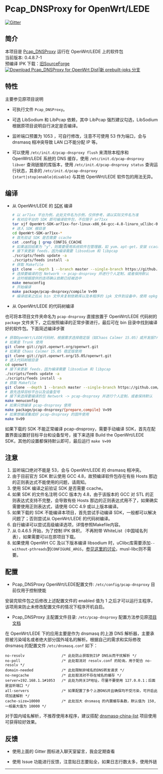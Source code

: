 Pcap_DNSProxy for OpenWrt/LEDE
===

[![Gitter](https://badges.gitter.im/Join%20Chat.svg)](https://gitter.im/wongsyrone/openwrt-Pcap_DNSProxy?utm_source=badge&utm_medium=badge&utm_campaign=pr-badge)

简介
---

 本项目是 [Pcap_DNSProxy][1] 运行在 OpenWrt/LEDE 上的软件包  
 当前版本: 0.4.8.7-1  
 预编译 IPK 下载：[旧SourceForge][D1][![Download Pcap_DNSProxy for OpenWrt Dist](https://img.shields.io/sourceforge/dt/pcap-dnsproxy-for-openwrt-dist.svg)](https://sourceforge.net/projects/pcap-dnsproxy-for-openwrt-dist/files/latest/download)|[新 prebuilt-ipks 分支][D2]  

特性
---

 主要参见原项目说明  

 - 可执行文件 `Pcap_DNSProxy`。  

 - 可选 LibSodium 和 LibPcap 依赖，其中 LibPcap 强烈建议勾选，LibSodium 根据原项目说明自行决定是否编译。  

 - 监听端口预置为 1053 ，可自行修改，注意不可使用 53 作为端口，会与 dnsmasq 相冲突导致 LAN 口不能分配 IP 等。  

 - 可以使用 `/etc/init.d/pcap-dnsproxy flush` 来清除本程序和 OpenWrt/LEDE 系统的 DNS 缓存，使用 `/etc/init.d/pcap-dnsproxy libver` 查询链接的库版本，使用 `/etc/init.d/pcap-dnsproxy status` 查询运行状态，其余的 `/etc/init.d/pcap-dnsproxy {start|stop|enable|disable}` 与其他 OpenWrt/LEDE 软件包的用法无异。  

编译
---

 - 从 OpenWrt/LEDE 的 [SDK][S] 编译

   ```bash
   # 以 ar71xx 平台为例，此处文件名为示例，仅供参考，请以实际文件名为准
   # 有对应平台的 SDK 即可编译软件包，不仅限于 ar71xx
   tar xjf OpenWrt-SDK-ar71xx-for-linux-x86_64-gcc-4.8-linaro_uClibc-0.9.33.2.tar.bz2
   # 进入 SDK 根目录
   cd OpenWrt-SDK-ar71xx-*
   # 首先验证 SDK 是否需要 ccache
   cat .config | grep CONFIG_CCACHE
   # 如果返回结果为 "y"，则需要使用系统软件包管理器，如 yum、apt-get，安装 ccache
   # 接下来更新 feeds，因为编译需要 libsodium 和 libpcap
   ./scripts/feeds update -a
   ./scripts/feeds install -a
   # 获取 Makefile
   git clone --depth 1 --branch master --single-branch https://github.com/wongsyrone/openwrt-Pcap_DNSProxy.git package/pcap-dnsproxy
   # 选择要编译的包 Network -> pcap-dnsproxy 并进行个人定制，或者保持默认
   # 这时根据提供的选项确认依赖已经被选中
   make menuconfig
   # 开始编译
   make package/pcap-dnsproxy/compile V=99
   # 编译结束之后从 bin 文件夹复制依赖库以及本程序的 ipk 文件到设备中，使用 opkg 进行安装
   ```

 - 从 OpenWrt/LEDE 的代码树编译

 也可将本项目文件夹命名为 `pcap-dnsproxy` 直接放置于 OpenWrt/LEDE 代码树的 `package` 文件夹下，之后按照编译的正常步骤进行，最后可在 bin 目录中找到编译好的软件包。下面简述编译步骤

   ```bash
   # 获取OpenWrt/LEDE代码树，根据需求选择稳定版（如Chaos Calmer 15.05）或开发版Trunk
   # 如果是 Trunk 使用
   git clone git://git.openwrt.org/openwrt.git
   # 如果是 Chaos Calmer 15.05 稳定版使用
   git clone git://git.openwrt.org/15.05/openwrt.git
   # 进入代码树根目录
   cd openwrt
   # 接下来更新 feeds，因为编译需要 libsodium 和 libpcap
   ./scripts/feeds update -a
   ./scripts/feeds install -a
   # 获取 Makefile
   git clone --depth 1 --branch master --single-branch https://github.com/wongsyrone/openwrt-Pcap_DNSProxy.git package/pcap-dnsproxy
   # 首先选择目标平台以及设备型号
   # 接下来选择要编译的包 Network -> pcap-dnsproxy 并进行个人定制，或者保持默认
   make menuconfig
   # 如果只想编译 pcap-dnsproxy 使用
   make package/pcap-dnsproxy/{prepare,compile} V=99
   # 如果想编译集成好 pcap-dnsproxy 的固件使用
   make V=99
   ```

 如果下载的 SDK 不能正常编译 pcap-dnsproxy，需要手动编译 SDK，首先在配置界面设置好目标平台和设备型号，接下来选择 Build the OpenWrt/LEDE SDK，其他的设置都保持默认即可，最后运行 `make V=99`

注意
---

 1. 监听端口绝对不能是 53，会与 OpenWrt/LEDE 的 dnsmasq 相冲突。  
 2. 由于目前官方 SDK 默认使用 GCC 4.8，故预编译软件包存在有些 Hosts 那边的正则表达式不能使用的问题，请周知。  
 3. 使用 SDK 编译之前验证 SDK 是否需要 ccache。  
 4. 如果 SDK 的文件名注明 GCC 版本为 4.8，由于该版本的 GCC 对 STL 的正则表达式支持不完整，会导致有些 Hosts 那边的正则表达式用不了，如果确实需要使用正则表达式，请使用 GCC 4.9 或以上版本编译。  
 5. 如果下载的 SDK 不能编译本项目，首先尝试手动编译 SDK，一般都可以解决问题了；否则尝试从 OpenWrt/LEDE 的代码树编译。  
 6. 自行编译可以尝试高级编译选项，详情参照Makefile内容。  
 7. 从 0.4.6.5 开始，为了控制 IPK 体积， 不再附带 WhiteList（中国域名列表），如果需要可以在原项目下载。  
 8. 如果使用 OpenWrt CC 及以下版本编译 libsodium 时，uClibc库需要添加`--without-pthreads`到`CONFIGURE_ARGS`，[参见这里的讨论][4]，musl-libc则不需要。

配置
---

 - Pcap_DNSProxy OpenWrt/LEDE配置文件: `/etc/config/pcap-dnsproxy`  目前仅用于控制使能  

 安装完软件包之后修改上述配置文件的 enabled 值为 1 之后才可以运行主程序，该项用来防止未修改配置文件的情况下程序开机自启。  

 - Pcap_DNSProxy 主配置文件目录: `/etc/pcap-dnsproxy` 配置方法参见原[项目文档][2]  

 在 OpenWrt/LEDE 下的应用主要是作为 dnsmasq 的上游 DNS 解析器，主要承担被污染域名或者绝大部分国外域名的解析。根据自己的需求和实际修改 dnsmasq 的配置文件 `/etc/dnsmasq.conf` 如下：

 ```
 no-resolv                 /* 此处防止获取到ISP DNS从而干扰解析 */
 no-poll                   /* 此处取消对 resolv.conf 的轮询，用于配合 no-resolv */
 domain-needed             /* 此处限制非域名的DNS转发请求 */
 no-negcache               /* 此处取消对不存在域名的缓存 */
 server=192.168.1.1#1053   /* 此处为网关IP地址，尽量不要使用 127.0.0.1；后面是监听端口 */
 all-servers               /* 如果配置了多个上游DNS并且确保均不受污染，可开启此项加速解析 */
 cache-size=10000          /* 此处加大 dnsmasq 的内置缓存条数，默认值为 150,一般最大值为 10000 */
 ```

 对于国内域名解析，不推荐使用本程序，建议搭配 [dnsmasq-china-list][3] 项目使用可获得较好效果。  

反馈
---

 - 使用上面的 Gitter 图标进入聊天室留言，我会定期查看

 - 使用 Issue 功能进行反馈，注意贴日志要贴全，如果日志行数太多，使用外链

----------


  [1]: https://github.com/chengr28/Pcap_DNSProxy
  [2]: https://github.com/chengr28/Pcap_DNSProxy/tree/master/Documents
  [3]: https://github.com/felixonmars/dnsmasq-china-list
  [4]: https://github.com/openwrt/packages/pull/3107
  [D1]: https://sourceforge.net/projects/pcap-dnsproxy-for-openwrt-dist/files/
  [D2]: https://github.com/wongsyrone/openwrt-Pcap_DNSProxy/tree/prebuilt-ipks
  [S]: http://wiki.openwrt.org/doc/howto/obtain.firmware.sdk
